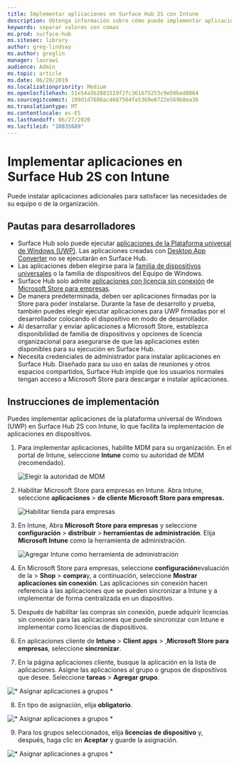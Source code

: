 ```yaml
---
title: Implementar aplicaciones en Surface Hub 2S con Intune
description: Obtenga información sobre cómo puede implementar aplicaciones en Surface Hub 2S con Intune.
keywords: separar valores con comas
ms.prod: surface-hub
ms.sitesec: library
author: greg-lindsay
ms.author: greglin
manager: laurawi
audience: Admin
ms.topic: article
ms.date: 06/20/2019
ms.localizationpriority: Medium
ms.openlocfilehash: 51e54a5b2881519f2fc361675253c9e50bad0864
ms.sourcegitcommit: 109d1d7608ac4667564fa5369e8722e569b8ea36
ms.translationtype: MT
ms.contentlocale: es-ES
ms.lasthandoff: 06/27/2020
ms.locfileid: "10835689"
---
```

# Implementar aplicaciones en Surface Hub 2S con Intune

Puede instalar aplicaciones adicionales para satisfacer las necesidades de su equipo o de la organización.

##  <a name="developer-guidelines"></a>Pautas para desarrolladores

- Surface Hub solo puede ejecutar [aplicaciones de la Plataforma universal de Windows (UWP)](https://msdn.microsoft.com/windows/uwp/get-started/whats-a-uwp). Las aplicaciones creadas con [Desktop App Converter](https://docs.microsoft.com/windows/uwp/porting/desktop-to-uwp-run-desktop-app-converter) no se ejecutarán en Surface Hub.
- Las aplicaciones deben elegirse para la [familia de dispositivos universales](https://msdn.microsoft.com/library/windows/apps/dn894631) o la familia de dispositivos del Equipo de Windows.
- Surface Hub solo admite [aplicaciones con licencia sin conexión](https://docs.microsoft.com/microsoft-store/distribute-offline-apps) de [Microsoft Store para empresas](https://businessstore.microsoft.com/store).
- De manera predeterminada, deben ser aplicaciones firmadas por la Store para poder instalarse. Durante la fase de desarrollo y prueba, también puedes elegir ejecutar aplicaciones para UWP firmadas por el desarrollador colocando el dispositivo en modo de desarrollador.
- Al desarrollar y enviar aplicaciones a Microsoft Store, establezca disponibilidad de familia de dispositivos y opciones de licencia organizacional para asegurarse de que las aplicaciones estén disponibles para su ejecución en Surface Hub.
- Necesita credenciales de administrador para instalar aplicaciones en Surface Hub. Diseñado para su uso en salas de reuniones y otros espacios compartidos, Surface Hub impide que los usuarios normales tengan acceso a Microsoft Store para descargar e instalar aplicaciones.

##  <a name="deployment-guidelines"></a>Instrucciones de implementación

Puedes implementar aplicaciones de la plataforma universal de Windows (UWP) en Surface Hub 2S con Intune, lo que facilita la implementación de aplicaciones en dispositivos.

1. Para implementar aplicaciones, habilite MDM para su organización. En el portal de Intune, seleccione **Intune** como su autoridad de MDM (recomendado). <br>

    ![Elegir la autoridad de MDM](images/sh2-set-intune5.png)

2. Habilitar Microsoft Store para empresas en Intune. Abra Intune, seleccione **aplicaciones**  >  **de cliente Microsoft Store para empresas.** <br>

    ![Habilitar tienda para empresas](images/sh2-deploy-apps-sync.png)

3. En Intune, Abra **Microsoft Store para empresas** y seleccione **configuración**  >  **distribuir**  >  **herramientas de administración**. Elija **Microsoft Intune** como la herramienta de administración. <br>

    ![Agregar Intune como herramienta de administración](images/sh2-set-intune8.png)

4. En Microsoft Store para empresas, seleccione **configuración**evaluación de la  >  **Shop**  >  **compra**y, a continuación, seleccione **Mostrar aplicaciones sin conexión**. Las aplicaciones sin conexión hacen referencia a las aplicaciones que se pueden sincronizar a Intune y a implementar de forma centralizada en un dispositivo.
5. Después de habilitar las compras sin conexión, puede adquirir licencias sin conexión para las aplicaciones que puede sincronizar con Intune e implementar como licencias de dispositivos.
6. En aplicaciones cliente de **Intune**  >  **Client apps**  >  ,**Microsoft Store para empresas**, seleccione **sincronizar**.
7. En la página aplicaciones cliente, busque la aplicación en la lista de aplicaciones. Asigne las aplicaciones al grupo o grupos de dispositivos que desee. Seleccione **tareas**  >  **Agregar grupo**. <br>

![* Asignar aplicaciones a grupos *](images/sh2-assign-group.png) <br>

8. En tipo de asignación, elija **obligatorio**. <br>

![* Asignar aplicaciones a grupos *](images/sh2-add-group.png) <br>

9. Para los grupos seleccionados, elija **licencias de dispositivo** y, después, haga clic en **Aceptar** y guarde la asignación. <br>
 
![* Asignar aplicaciones a grupos *](images/sh2-apps-assign.png)
